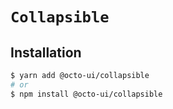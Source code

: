 # `Collapsible`

## Installation

```sh
$ yarn add @octo-ui/collapsible
# or
$ npm install @octo-ui/collapsible
```
